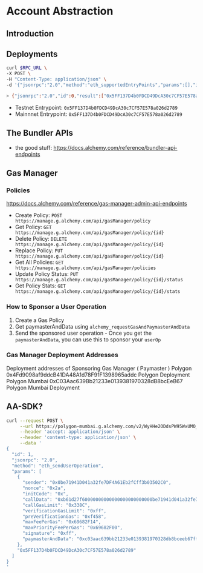 # Account Abstraction

## Introduction


## Deployments

```bash
curl $RPC_URL \
-X POST \
-H "Content-Type: application/json" \
-d '{"jsonrpc":"2.0","method":"eth_supportedEntryPoints","params":[],"id":0}'

> {"jsonrpc":"2.0","id":0,"result":["0x5FF137D4b0FDCD49DcA30c7CF57E578a026d2789"]}
```

- Testnet Entrypoint: `0x5FF137D4b0FDCD49DcA30c7CF57E578a026d2789`
- Mainnnet Entrypoint: `0x5FF137D4b0FDCD49DcA30c7CF57E578a026d2789`


## The Bundler APIs

+ the good stuff: https://docs.alchemy.com/reference/bundler-api-endpoints


## Gas Manager 

### Policies

https://docs.alchemy.com/reference/gas-manager-admin-api-endpoints

+ Create Policy: `POST https://manage.g.alchemy.com/api/gasManager/policy`
+ Get Policy: `GET https://manage.g.alchemy.com/api/gasManager/policy/{id}`
+ Delete Policy: `DELETE https://manage.g.alchemy.com/api/gasManager/policy/{id}`
+ Replace Policy: `PUT https://manage.g.alchemy.com/api/gasManager/policy/{id}`
+ Get All Policies: `GET https://manage.g.alchemy.com/api/gasManager/policies`
+ Update Policy Status: `PUT https://manage.g.alchemy.com/api/gasManager/policy/{id}/status`
+ Get Policy Stats: `GET https://manage.g.alchemy.com/api/gasManager/policy/{id}/stats`

### How to Sponsor a User Operation

1. Create a Gas Policy
2. Get paymasterAndData using `alchemy_requestGasAndPaymasterAndData`
3. Send the sponsored user operation - Once you get the `paymasterAndData`, you can use this to sponsor your `userOp`

### Gas Manager Deployment Addresses
Deployment addresses of Sponsoring Gas Manager ( Paymaster )
Polygon	0x4Fd9098af9ddcB41DA48A1d78F91F1398965addc	Polygon Deployment
Polygon Mumbai	0xC03Aac639Bb21233e0139381970328dB8bcEeB67	Polygon Mumbai Deployment


## AA-SDK?

```bash
curl --request POST \
     --url https://polygon-mumbai.g.alchemy.com/v2/WyHHe2ODdsPW95WxUMO_iXMvB2Hu0aWz \
     --header 'accept: application/json' \
     --header 'content-type: application/json' \
     --data '
{
  "id": 1,
  "jsonrpc": "2.0",
  "method": "eth_sendUserOperation",
  "params": [
    {
      "sender": "0x0be71941D041a32fe7DF4A61Eb2fCff3b03502C0",
      "nonce": "0x2a",
      "initCode": "0x",
      "callData": "0xb61d27f60000000000000000000000000be71941d041a32fe7df4a61eb2fcff3b03502c0000000000000000000000000000000000000000000000000000000000000000000000000000000000000000000000000000000000000000000000000000000600000000000000000000000000000000000000000000000000000000000000004d087d28800000000000000000000000000000000000000000000000000000000",
      "callGasLimit": "0x338C",
      "verificationGasLimit": "0xff",
      "preVerificationGas": "0xf458",
      "maxFeePerGas": "0x69682F14",
      "maxPriorityFeePerGas": "0x69682F00",
      "signature": "0xff",
      "paymasterAndData": "0xc03aac639bb21233e0139381970328db8bceeb67fffffffffffffffffffffffffffffffffffffffffffffffffffffffffffffffffffffffffffffffffffffffffffffff0000000000000000000000000000000007aaaaaaaaaaaaaaaaaaaaaaaaaaaaaaaaaaaaaaaaaaaaaaaaaaaaaaaaaaaaaaa1c"
    },
    "0x5FF137D4b0FDCD49DcA30c7CF57E578a026d2789"
  ]
}
' 
```
